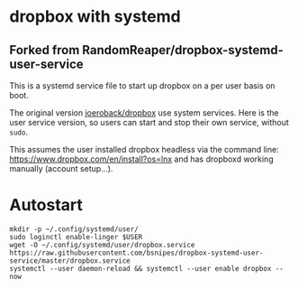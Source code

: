 # dropbox with systemd
Forked from RandomReaper/dropbox-systemd-user-service
----
This is a systemd service file to start up dropbox on a per user basis on boot.

The original version [joeroback/dropbox](https://github.com/joeroback/dropbox)
use system services. Here is the user service version, so users can start and
stop their own service, without `sudo`.

This assumes the user installed dropbox headless via the command line: https://www.dropbox.com/en/install?os=lnx and has dropboxd working manually (account setup...).

# Autostart


```
mkdir -p ~/.config/systemd/user/
sudo loginctl enable-linger $USER
wget -O ~/.config/systemd/user/dropbox.service https://raw.githubusercontent.com/bsnipes/dropbox-systemd-user-service/master/dropbox.service
systemctl --user daemon-reload && systemctl --user enable dropbox --now
```
